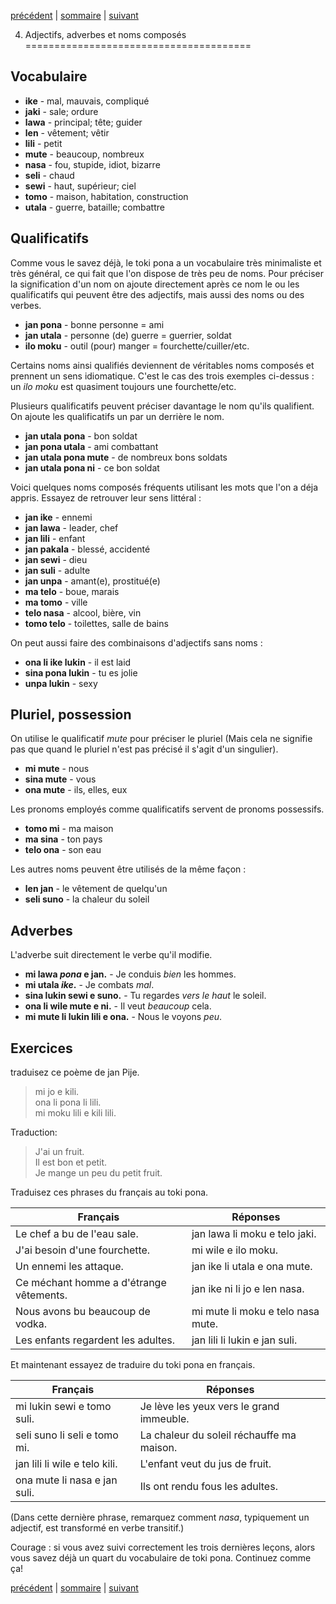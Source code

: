 [précédent](lecon03.md) | [sommaire](lecons.md) | [suivant](lecon05.md)

4. Adjectifs, adverbes et noms composés
=======================================

Vocabulaire
-----------

* **ike** - mal, mauvais, compliqué
* **jaki** - sale; ordure
* **lawa** - principal; tête; guider
* **len** - vêtement; vêtir
* **lili** - petit
* **mute** - beaucoup, nombreux
* **nasa** - fou, stupide, idiot, bizarre
* **seli** - chaud
* **sewi** - haut, supérieur; ciel
* **tomo** - maison, habitation, construction
* **utala** - guerre, bataille; combattre

Qualificatifs
-------------

Comme vous le savez déjà, le toki pona a un vocabulaire très minimaliste
et très général, ce qui fait que l'on dispose de très peu de noms. Pour
préciser la signification d'un nom on ajoute directement après ce nom le
ou les qualificatifs qui peuvent être des adjectifs, mais aussi des noms
ou des verbes.

-   **jan pona** - bonne personne = ami
-   **jan utala** - personne (de) guerre = guerrier, soldat
-   **ilo moku** - outil (pour) manger = fourchette/cuiller/etc.

Certains noms ainsi qualifiés deviennent de véritables noms composés et
prennent un sens idiomatique. C'est le cas des trois exemples
ci-dessus : un *ilo moku* est quasiment toujours une fourchette/etc.

Plusieurs qualificatifs peuvent préciser davantage le nom qu'ils
qualifient. On ajoute les qualificatifs un par un derrière le nom.

-   **jan utala pona** - bon soldat
-   **jan pona utala** - ami combattant
-   **jan utala pona mute** - de nombreux bons soldats
-   **jan utala pona ni** - ce bon soldat

Voici quelques noms composés fréquents utilisant les mots que l'on a
déja appris. Essayez de retrouver leur sens littéral :

-   **jan ike** - ennemi
-   **jan lawa** - leader, chef
-   **jan lili** - enfant
-   **jan pakala** - blessé, accidenté
-   **jan sewi** - dieu
-   **jan suli** - adulte
-   **jan unpa** - amant(e), prostitué(e)
-   **ma telo** - boue, marais
-   **ma tomo** - ville
-   **telo nasa** - alcool, bière, vin
-   **tomo telo** - toilettes, salle de bains

On peut aussi faire des combinaisons d'adjectifs sans noms :

-   **ona li ike lukin** - il est laid
-   **sina pona lukin** - tu es jolie
-   **unpa lukin** - sexy

Pluriel, possession
-------------------

On utilise le qualificatif *mute* pour préciser le pluriel (Mais cela ne
signifie pas que quand le pluriel n'est pas précisé il s'agit d'un
singulier).

-   **mi mute** - nous
-   **sina mute** - vous
-   **ona mute** - ils, elles, eux

Les pronoms employés comme qualificatifs servent de pronoms possessifs.

-   **tomo mi** - ma maison
-   **ma sina** - ton pays
-   **telo ona** - son eau

Les autres noms peuvent être utilisés de la même façon :

-   **len jan** - le vêtement de quelqu'un
-   **seli suno** - la chaleur du soleil

Adverbes
--------

L'adverbe suit directement le verbe qu'il modifie.

-   **mi lawa *pona* e jan.** - Je conduis *bien* les hommes.
-   **mi utala *ike*.** - Je combats *mal*.
-   **sina lukin **sewi** e suno.** - Tu regardes *vers le haut* le
    soleil.
-   **ona li wile **mute** e ni.** - Il veut *beaucoup* cela.
-   **mi mute li lukin **lili** e ona.** - Nous le voyons *peu*.

Exercices
---------

traduisez ce poème de jan Pije.

> mi jo e kili.  
>  ona li pona li lili.  
>  mi moku lili e kili lili.

Traduction:

> J'ai un fruit.  
> Il est bon et petit.  
> Je mange un peu du petit fruit.

Traduisez ces phrases du français au toki pona.

| Français                                | Réponses                |
| --------------------------------------- | -------------------------
| Le chef a bu de l'eau sale.             | jan lawa li moku e telo jaki.
| J'ai besoin d'une fourchette.           | mi wile e ilo moku.
| Un ennemi les attaque.                  | jan ike li utala e ona mute.
| Ce méchant homme a d'étrange vêtements. | jan ike ni li jo e len nasa.
| Nous avons bu beaucoup de vodka.        | mi mute li moku e telo nasa mute.
| Les enfants regardent les adultes.      | jan lili li lukin e jan suli.

Et maintenant essayez de traduire du toki pona en français.

| Français                      | Réponses                |
| ----------------------------- | -------------------------
| mi lukin sewi e tomo suli.    |  Je lève les yeux vers le grand immeuble.
| seli suno li seli e tomo mi.  |  La chaleur du soleil réchauffe ma maison.
| jan lili li wile e telo kili. |  L'enfant veut du jus de fruit.
| ona mute li nasa e jan suli.  |  Ils ont rendu fous les adultes.

(Dans cette dernière phrase, remarquez comment *nasa*, typiquement un
adjectif, est transformé en verbe transitif.)

Courage : si vous avez suivi correctement les trois dernières leçons,
alors vous savez déjà un quart du vocabulaire de toki pona. Continuez
comme ça!

[précédent](lecon03.md) | [sommaire](lecons.md) | [suivant](lecon05.md)
